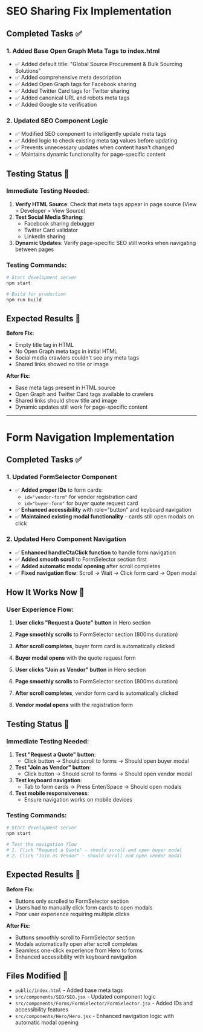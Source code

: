 # SEO Sharing Fix Implementation

## Completed Tasks ✅

### 1. Added Base Open Graph Meta Tags to index.html
- ✅ Added default title: "Global Source Procurement & Bulk Sourcing Solutions"
- ✅ Added comprehensive meta description
- ✅ Added Open Graph tags for Facebook sharing
- ✅ Added Twitter Card tags for Twitter sharing
- ✅ Added canonical URL and robots meta tags
- ✅ Added Google site verification

### 2. Updated SEO Component Logic
- ✅ Modified SEO component to intelligently update meta tags
- ✅ Added logic to check existing meta tag values before updating
- ✅ Prevents unnecessary updates when content hasn't changed
- ✅ Maintains dynamic functionality for page-specific content

## Testing Status 🔄

### Immediate Testing Needed:
1. **Verify HTML Source**: Check that meta tags appear in page source (View > Developer > View Source)
2. **Test Social Media Sharing**:
   - Facebook sharing debugger
   - Twitter Card validator
   - LinkedIn sharing
3. **Dynamic Updates**: Verify page-specific SEO still works when navigating between pages

### Testing Commands:
```bash
# Start development server
npm start

# Build for production
npm run build
```

## Expected Results 🎯

**Before Fix:**
- Empty title tag in HTML
- No Open Graph meta tags in initial HTML
- Social media crawlers couldn't see any meta tags
- Shared links showed no title or image

**After Fix:**
- Base meta tags present in HTML source
- Open Graph and Twitter Card tags available to crawlers
- Shared links should show title and image
- Dynamic updates still work for page-specific content

---

# Form Navigation Implementation

## Completed Tasks ✅

### 1. Updated FormSelector Component
- ✅ **Added proper IDs** to form cards:
  - `id="vendor-form"` for vendor registration card
  - `id="buyer-form"` for buyer quote request card
- ✅ **Enhanced accessibility** with role="button" and keyboard navigation
- ✅ **Maintained existing modal functionality** - cards still open modals on click

### 2. Updated Hero Component Navigation
- ✅ **Enhanced handleCtaClick function** to handle form navigation
- ✅ **Added smooth scroll** to FormSelector section first
- ✅ **Added automatic modal opening** after scroll completes
- ✅ **Fixed navigation flow**: Scroll → Wait → Click form card → Open modal

## How It Works Now 🔄

### User Experience Flow:
1. **User clicks "Request a Quote" button** in Hero section
2. **Page smoothly scrolls** to FormSelector section (800ms duration)
3. **After scroll completes**, buyer form card is automatically clicked
4. **Buyer modal opens** with the quote request form

5. **User clicks "Join as Vendor" button** in Hero section
6. **Page smoothly scrolls** to FormSelector section (800ms duration)
7. **After scroll completes**, vendor form card is automatically clicked
8. **Vendor modal opens** with the registration form

## Testing Status 🔄

### Immediate Testing Needed:
1. **Test "Request a Quote" button**:
   - Click button → Should scroll to forms → Should open buyer modal
2. **Test "Join as Vendor" button**:
   - Click button → Should scroll to forms → Should open vendor modal
3. **Test keyboard navigation**:
   - Tab to form cards → Press Enter/Space → Should open modals
4. **Test mobile responsiveness**:
   - Ensure navigation works on mobile devices

### Testing Commands:
```bash
# Start development server
npm start

# Test the navigation flow
# 1. Click "Request a Quote" - should scroll and open buyer modal
# 2. Click "Join as Vendor" - should scroll and open vendor modal
```

## Expected Results 🎯

**Before Fix:**
- Buttons only scrolled to FormSelector section
- Users had to manually click form cards to open modals
- Poor user experience requiring multiple clicks

**After Fix:**
- Buttons smoothly scroll to FormSelector section
- Modals automatically open after scroll completes
- Seamless one-click experience from Hero to forms
- Enhanced accessibility with keyboard navigation

## Files Modified 📁

- `public/index.html` - Added base meta tags
- `src/components/SEO/SEO.jsx` - Updated component logic
- `src/components/Forms/FormSelector/FormSelector.jsx` - Added IDs and accessibility features
- `src/components/Hero/Hero.jsx` - Enhanced navigation logic with automatic modal opening
